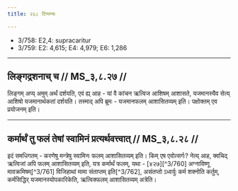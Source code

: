 ```yaml
---
title: २६८ टिप्पन्यः

---
```

- 3/758: E2,4: supracaritur
- 3/759: E2: 4,615; E4: 4,979; E6: 1,286

____________________________________________


## लिङ्गद्रशनाच् च // MS_३,८.२७ //

लिङ्गम् अप्य् अमुम् अर्थं दर्शयति, एवं ह्य् आह - यां वै कांचन ऋत्विज आशिषम् आशासते, यजमानस्यैव सेत्य् आशिषो यजमानार्थकतां दर्शयति। तस्माद् अपि ब्रूमः - यजमानफलम् आशासितव्यम् इति। पक्षोक्तम् एव प्रयोजनम् इति।


____________________________________________


## कर्मार्थं तु फलं तेषां स्वामिनं प्रत्यर्थवत्त्वात् // MS_३,८.२८ //

इदं समधिगतम् - करणेषु मन्त्रेषु स्वामिनः फलम् आशासितव्यम् इति। किम् एष एवोत्सर्गः? नेत्य् आह, क्वचिद् ऋत्विजां अपि फलम् आशासितव्यम् इति, यत्र कर्मार्थं फलम्, यथा - [४२७][^3/760] अग्नाविष्णू मावक्रमिषम्[^3/761] विजिहाथां मामा संताप्तम् इति[^3/762], असंतप्तो ऽध्वर्युः कर्म शक्नोति कर्तुम्, कर्मसिद्धिर् यजमानस्योपकारिकेति, ऋत्विक्फलम् आशासितव्यम् अत्रेति।
